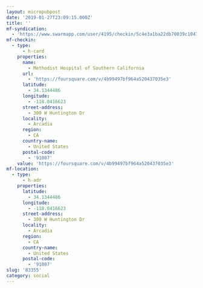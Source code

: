 ```yaml
---
layout: micropubpost
date: '2019-01-27T23:09:15.000Z'
title: ''
mf-syndication:
  - 'https://www.swarmapp.com/user/4195/checkin/5c4e3a1ba22db70039c1047c'
mf-checkin:
  - type:
      - h-card
    properties:
      name:
        - Methodist Hospital of Southern California
      url:
        - 'https://foursquare.com/v/4b99497bf964a520437035e3'
      latitude:
        - 34.1344486
      longitude:
        - -118.0416623
      street-address:
        - 300 W Huntington Dr
      locality:
        - Arcadia
      region:
        - CA
      country-name:
        - United States
      postal-code:
        - '91007'
    value: 'https://foursquare.com/v/4b99497bf964a520437035e3'
mf-location:
  - type:
      - h-adr
    properties:
      latitude:
        - 34.1344486
      longitude:
        - -118.0416623
      street-address:
        - 300 W Huntington Dr
      locality:
        - Arcadia
      region:
        - CA
      country-name:
        - United States
      postal-code:
        - '91007'
slug: '83355'
category: social
---
```

